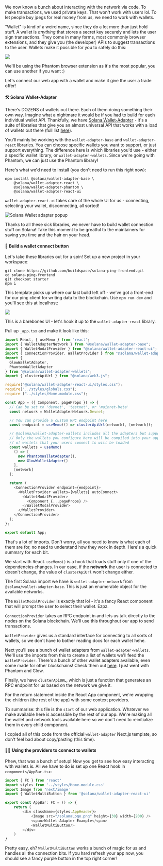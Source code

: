 We now know a bunch about interacting with the network via code. To make transactions, we used private keys. That won't work with users lol. To let people buy jpegs for real money from us, we need to work with wallets.

"Wallet" is kind of a weird name, since they do a lot more than just hold stuff. A wallet is *anything* that stores a secret key securely and lets the user sign transactions. They come in many forms, most commonly browser extensions, and they give you (the developer) APIs to suggest transactions to the user. Wallets make it possible for you to safely do this:

![](https://hackmd.io/_uploads/SkyPUbnfs.png)

We'll be using the Phantom browser extension as it's the most popular, you can use another if you want :)

Let's connect our web app with a wallet and make it give the user a trade offer!

#### 🛠 Solana Wallet-Adapter
There's DOZENS of wallets out there. Each of them doing something their own way. Imagine what a nightmare it would be if you had to build for each individual wallet API. Thankfully, we have [Solana Wallet-Adapter](https://github.com/solana-labs/wallet-adapter) - it's a suite of libraries that give you an almost universal API that works with a load of wallets out there (full list [here](https://github.com/solana-labs/wallet-adapter#wallets)).

You'll mainly be working with the `wallet-adapter-base` and `wallet-adapter-react` libraries. You can choose specific wallets you want to support, or just support everything. The difference here is which libraries you'd use - either a specific wallet library, or `wallet-adapter-wallets`. Since we're going with Phantom, we can just use the Phantom library!

Here's what we'd need to install (you don't need to run this right now):
```
npm install @solana/wallet-adapter-base \
    @solana/wallet-adapter-react \
    @solana/wallet-adapter-phantom \
    @solana/wallet-adapter-react-ui
```

`wallet-adapter-react-ui` takes care of the whole UI for us - connecting, selecting your wallet, disconnecting, all sorted!

![Solana Wallet adapter popup](https://github.com/solana-labs/wallet-adapter/raw/master/wallets.png)

Thanks to all these sick libraries, we never have to build wallet connection stuff on Solana! Take this moment to be greatful to the maintainers for saving you time and the hair on your head.

#### 👜 Build a wallet connect button
Let's take these libraries out for a spin! Set up a new project in your workspace:

```
git clone https://github.com/buildspace/solana-ping-frontend.git
cd solana-ping-frontend
git checkout starter
npm i
```

This template picks up where our last build left off - we've got a front-end for our ping client for writing data to the blockchain. Use `npm run dev` and you'll see this at localhost:

![](https://hackmd.io/_uploads/BkrPbM2Go.png)

This is a barebones UI - let's hook it up to the `wallet-adapter-react` library.

Pull up `_app.tsx` and make it look like this:
```ts
import React, { useMemo } from "react";
import { WalletAdapterNetwork } from "@solana/wallet-adapter-base";
import { WalletModalProvider } from "@solana/wallet-adapter-react-ui";
import { ConnectionProvider, WalletProvider } from "@solana/wallet-adapter-react";
import {
  GlowWalletAdapter,
  PhantomWalletAdapter
} from "@solana/wallet-adapter-wallets";
import { clusterApiUrl } from "@solana/web3.js";

require("@solana/wallet-adapter-react-ui/styles.css");
require("../styles/globals.css");
require ("../styles/Home.module.css");

const App = ({ Component, pageProps }) => {
  // Can be set to 'devnet', 'testnet', or 'mainnet-beta'
  const network = WalletAdapterNetwork.Devnet;

  // You can provide a custom RPC endpoint here
  const endpoint = useMemo(() => clusterApiUrl(network), [network]);

  // @solana/wallet-adapter-wallets includes all the adapters but supports tree shaking and lazy loading --
  // Only the wallets you configure here will be compiled into your application, and only the dependencies
  // of wallets that your users connect to will be loaded
  const wallets = useMemo(
    () => [
      new PhantomWalletAdapter(),
      new GlowWalletAdapter()
    ],
    [network]
  );

  return (
    <ConnectionProvider endpoint={endpoint}>
      <WalletProvider wallets={wallets} autoConnect>
        <WalletModalProvider>
          <Component {...pageProps} />
        </WalletModalProvider>
      </WalletProvider>
    </ConnectionProvider>
  );
};

export default App;
```

That's a lot of imports. Don't worry, all you need to know is what each of them are for, no need to understand how they work in depth. Here's a quick summary for each bit.

We start with React. `useMemo()` is a hook that loads stuff only if one of the dependencies changes. In our case, if the **network** the user is connected to doesn't change, the value of `clusterApiUrl` won't change either.

The first Solana import we have is `wallet-adapter-network` from `@solana/wallet-adapter-base`. This is just an enumerable object for the available networks.

The `WalletModalProvider` is exactly that lol - it's a fancy React component that will prompt the user to select their wallet. Ezpz.

`ConnectionProvider` takes an RPC endpoint in and lets us talk directly to the nodes on the Solana blockchain. We'll use this throughout our app to send transactions.

`WalletProvider` gives us a standard interface for connecting to all sorts of wallets, so we don't have to bother reading docs for each wallet hehe.

Next you'll see a bunch of wallet adapters from `wallet-adapter-wallets`. We'll use the imports from this to create a list of wallets we'll feed the `WalletProvider`. There's a bunch of other wallet adapters available, even some made for other blockchains! Check them out [here](https://github.com/solana-labs/wallet-adapter/blob/master/PACKAGES.md#wallets). I just went with Phantom and Glow.

Finally, we have `clusterApiURL`, which is just a function that generates an RPC endpoint for us based on the network we give it.

For the return statement inside the React App component, we're wrapping the children (the rest of the app) with some context providers.

To summarise: this file is the `start` of our web application. Whatever we make available here is accessible by the rest of our app. We're making all the wallet and network tools available here so we don't need to reinitialize them in every child component.

I copied all of this code from the official `wallet-adapter` Next.js template, so don't feel bad about copy/pasting (this time).

#### 🧞‍♂️ Using the providers to connect to wallets
Phew, that was a bunch of setup! Now you get to see how easy interacting with wallets is. All we have to do is set up one React hook in `components/AppBar.tsx`:
```ts
import { FC } from 'react'
import styles from '../styles/Home.module.css'
import Image from 'next/image'
import { WalletMultiButton } from '@solana/wallet-adapter-react-ui'

export const AppBar: FC = () => {
    return (
        <div className={styles.AppHeader}>
            <Image src="/solanaLogo.png" height={30} width={200} />
            <span>Wallet-Adapter Example</span>
            <WalletMultiButton/>
        </div>
    )
}
```

Pretty easy, eh? `WalletMultiButton` works a bunch of magic for us and handles all the connection bits. If you hard refresh your app now, you should see a fancy purple button in the top right corner!

